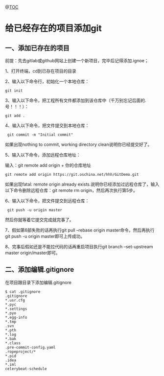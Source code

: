 @[TOC](给已经存在的项目添加git)

# 给已经存在的项目添加git

## 一、添加已存在的项目

前提：先去gitlab或github网站上创建一个新项目，完毕后记得添加.ignoe；

1、打开终端，cd到已存在项目的目录

2、输入以下命令行，初始化一个本地仓库：
```
git init
```

3、输入以下命令，把工程所有文件都添加到该仓库中（千万别忘记后面的.号！！！）：

```
git add .
```
4、输入以下命令，把文件提交到本地仓库：
```
 git commit -m "Initial commit"
```
 如果出现nothing to commit, working directory clean说明你已经提交好了。

5、输入以下命令，添加远程仓库地址：

 输入：git remote add origin + 你的仓库地址

```
git remote add origin https://git.oschina.net/hhh/GitDemo.git
```
 如果出现fatal: remote origin already exists.说明你已经添加过远程仓库了，输入以下命令删除远程仓库：git remote rm origin，然后再次执行第5步。

6、输入以下命令，把文件提交到远程仓库：
```
 git push -u origin master
```
然后你就等着它提交完成就完事了。

7、假如第6部失败的话再执行git pull –rebase origin master命令，然后再执行git push -u origin master即可上传成功。

8、完事后假如还是不能拉代码的话再重启项目执行git branch –set-upstream master origin/master即可。



## 二、添加编辑.gitignore

在项目跟目录下添加编辑.gitignore

```
$ cat .gitignore
.gitignore
*.usr.cfg
*.pyc
*.settings
*.pyo
*.egg-info
*.tmp
.svn
*.pth
*.log
*.bak
*.class
.pre-commit-config.yaml
.ropeproject/*
*.pid
.idea
*.iml
celerybeat-schedule
```


